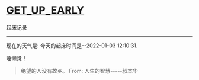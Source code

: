 # [GET_UP_EARLY](https://github.com/linziyang1106/2022/issues/12)

起床记录

---

现在的天气是: 
今天的起床时间是--2022-01-03 12:10:31.

 睡懒觉！

 >  绝望的人没有故乡。 
 From: 人生的智慧-----叔本华